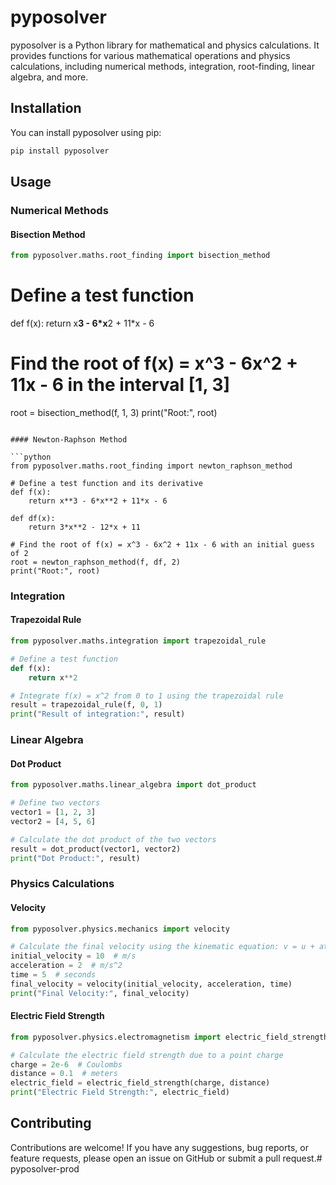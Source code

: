 # pyposolver

pyposolver is a Python library for mathematical and physics calculations. It provides functions for various mathematical operations and physics calculations, including numerical methods, integration, root-finding, linear algebra, and more.

## Installation

You can install pyposolver using pip:

```bash
pip install pyposolver
```

## Usage

### Numerical Methods

#### Bisection Method

```python
from pyposolver.maths.root_finding import bisection_method
```

# Define a test function
def f(x):
    return x**3 - 6*x**2 + 11*x - 6

# Find the root of f(x) = x^3 - 6x^2 + 11x - 6 in the interval [1, 3]
root = bisection_method(f, 1, 3)
print("Root:", root)
```

#### Newton-Raphson Method

```python
from pyposolver.maths.root_finding import newton_raphson_method

# Define a test function and its derivative
def f(x):
    return x**3 - 6*x**2 + 11*x - 6

def df(x):
    return 3*x**2 - 12*x + 11

# Find the root of f(x) = x^3 - 6x^2 + 11x - 6 with an initial guess of 2
root = newton_raphson_method(f, df, 2)
print("Root:", root)
```

### Integration

#### Trapezoidal Rule

```python
from pyposolver.maths.integration import trapezoidal_rule

# Define a test function
def f(x):
    return x**2

# Integrate f(x) = x^2 from 0 to 1 using the trapezoidal rule
result = trapezoidal_rule(f, 0, 1)
print("Result of integration:", result)
```

### Linear Algebra

#### Dot Product

```python
from pyposolver.maths.linear_algebra import dot_product

# Define two vectors
vector1 = [1, 2, 3]
vector2 = [4, 5, 6]

# Calculate the dot product of the two vectors
result = dot_product(vector1, vector2)
print("Dot Product:", result)
```

### Physics Calculations

#### Velocity

```python
from pyposolver.physics.mechanics import velocity

# Calculate the final velocity using the kinematic equation: v = u + at
initial_velocity = 10  # m/s
acceleration = 2  # m/s^2
time = 5  # seconds
final_velocity = velocity(initial_velocity, acceleration, time)
print("Final Velocity:", final_velocity)
```

#### Electric Field Strength

```python
from pyposolver.physics.electromagnetism import electric_field_strength

# Calculate the electric field strength due to a point charge
charge = 2e-6  # Coulombs
distance = 0.1  # meters
electric_field = electric_field_strength(charge, distance)
print("Electric Field Strength:", electric_field)
```

## Contributing

Contributions are welcome! If you have any suggestions, bug reports, or feature requests, please open an issue on GitHub or submit a pull request.# pyposolver-prod
